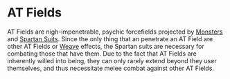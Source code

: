 # AT Fields

AT Fields are nigh-impenetrable, psychic forcefields projected by [Monsters](Monsters.md) and [Spartan Suits](SpartanSuits.md). Since the only thing that an penetrate an AT Field are other AT Fields or [Weave](Weave.md) effects, the Spartan suits are necessary for combating those that have them. Due to the fact that AT Fields are inherently willed into being, they can only rarely extend beyond they user themselves, and thus necessitate melee combat against other AT Fields.